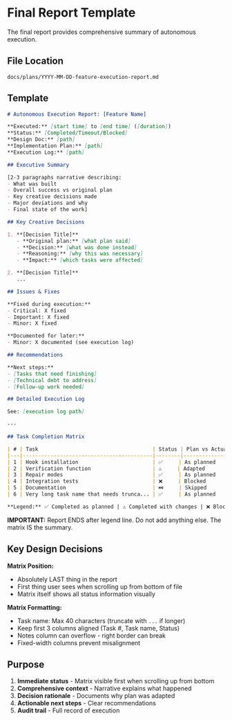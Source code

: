 # Final Report Template

The final report provides comprehensive summary of autonomous execution.

## File Location

`docs/plans/YYYY-MM-DD-feature-execution-report.md`

## Template

```markdown
# Autonomous Execution Report: [Feature Name]

**Executed:** [start time] to [end time] ([duration])
**Status:** [Completed/Timeout/Blocked]
**Design Doc:** [path]
**Implementation Plan:** [path]
**Execution Log:** [path]

## Executive Summary

[2-3 paragraphs narrative describing:
- What was built
- Overall success vs original plan
- Key creative decisions made
- Major deviations and why
- Final state of the work]

## Key Creative Decisions

1. **[Decision Title]**
   - **Original plan:** [what plan said]
   - **Decision:** [what was done instead]
   - **Reasoning:** [why this was necessary]
   - **Impact:** [which tasks were affected]

2. **[Decision Title]**
   ...

## Issues & Fixes

**Fixed during execution:**
- Critical: X fixed
- Important: X fixed
- Minor: X fixed

**Documented for later:**
- Minor: X documented (see execution log)

## Recommendations

**Next steps:**
- [Tasks that need finishing]
- [Technical debt to address]
- [Follow-up work needed]

## Detailed Execution Log

See: [execution log path]

---

## Task Completion Matrix

| # | Task                                     | Status | Plan vs Actual | Notes |
|---|------------------------------------------|--------|----------------|-------|
| 1 | Hook installation                        | ✅     | As planned     | No issues |
| 2 | Verification function                    | ⚠️     | Adapted        | Redis→memory cache |
| 3 | Repair modes                             | ✅     | As planned     | Fixed 2 Critical |
| 4 | Integration tests                        | ❌     | Blocked        | Missing API creds |
| 5 | Documentation                            | ⏭️     | Skipped        | Time limit |
| 6 | Very long task name that needs trunca... | ✅     | As planned     | Truncated to fit |

**Legend:** ✅ Completed as planned | ⚠️ Completed with changes | ❌ Blocked/Failed | ⏭️ Not attempted
```

**IMPORTANT:** Report ENDS after legend line. Do not add anything else. The matrix IS the summary.

## Key Design Decisions

**Matrix Position:**
- Absolutely LAST thing in the report
- First thing user sees when scrolling up from bottom of file
- Matrix itself shows all status information visually

**Matrix Formatting:**
- Task name: Max 40 characters (truncate with `...` if longer)
- Keep first 3 columns aligned (Task #, Task name, Status)
- Notes column can overflow - right border can break
- Fixed-width columns prevent misalignment

## Purpose

1. **Immediate status** - Matrix visible first when scrolling up from bottom
2. **Comprehensive context** - Narrative explains what happened
3. **Decision rationale** - Documents why plan was adapted
4. **Actionable next steps** - Clear recommendations
5. **Audit trail** - Full record of execution
